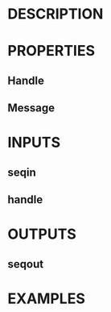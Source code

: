 # DESCRIPTION

# PROPERTIES

## Handle

## Message

# INPUTS

## seqin

## handle

# OUTPUTS

## seqout

# EXAMPLES
